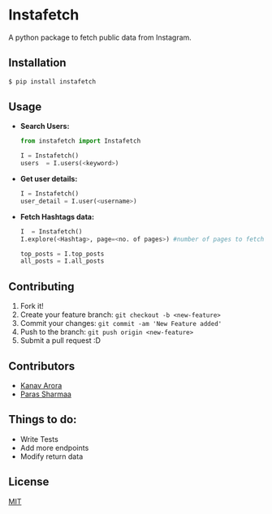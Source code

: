 # Instafetch
A python package to fetch public data from Instagram.

## Installation
``` bash
$ pip install instafetch
``` 

## Usage
+ **Search Users:**
    ``` python
    from instafetch import Instafetch
    
    I = Instafetch()
    users  = I.users(<keyword>)
    ```

+ **Get user details:**
    ``` python
    I = Instafetch()
    user_detail = I.user(<username>)
    ```
+ **Fetch Hashtags data:**
    ``` python
    I  = Instafetch()
    I.explore(<Hashtag>, page=<no. of pages>) #number of pages to fetch
    
    top_posts = I.top_posts
    all_posts = I.all_posts
    ```
## Contributing
1. Fork it!
2. Create your feature branch: `git checkout -b <new-feature>`
3. Commit your changes: `git commit -am 'New Feature added'`
4. Push to the branch: `git push origin <new-feature>`
5. Submit a pull request :D

## Contributors

+ [Kanav Arora](http://github.com/arorakanav11)
+ [Paras Sharmaa](http://github.com/parassharmaa)

## Things to do:
+ Write Tests
+ Add more endpoints
+ Modify return data

## License
[MIT](https://github.com/Parassharmaa/instafetch-python/blob/master/LICENSE)

